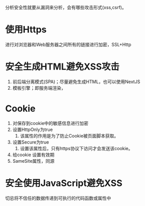 分析安全性就要从漏洞来分析，会有哪些攻击形式(xss,csrf)。

# 使用Https

进行对浏览器和Web服务器之间所有的链接进行加密，SSL+Http

# 安全生成HTML避免XSS攻击

1. 前后端分离模式(SPA)；尽量避免生成HTML，也可以使用NextJS
2. 模板引擎；即服务端渲染，

# Cookie

1. 对保存到cookie中的敏感信息进行加密
2. 设置HttpOnly为true
   1. 该属性的作用是为了防止Cookie被页面脚本获取。
3. 设置Secure为true
   1. 设置该属性后，只有https协议下访问才会发送该cookie。
4. 给cookie 设置有效期
5. SameSite属性，同源

# 安全使用JavaScript避免XSS

切忌将不信任的数据传递到可执行的代码函数或属性中

